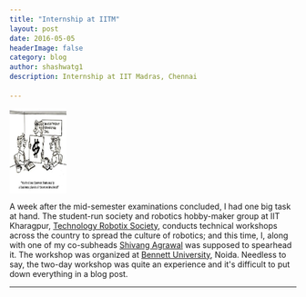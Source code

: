 ```yaml
---
title: "Internship at IITM"
layout: post
date: 2016-05-05 
headerImage: false
category: blog
author: shashwatg1
description: Internship at IIT Madras, Chennai

---
```

<img src="/assets/images/posts/interngs/businessplans.jpg" align="middle" width="100" height="150">

A week after the mid-semester examinations concluded, I had one big task at hand. The  student-run society and robotics hobby-maker group at IIT Kharagpur, [Technology Robotix Society](http://robotix.in), conducts technical workshops across the country to spread the culture of robotics; and this time, I, along with one of my co-subheads [Shivang Agrawal](http://www.shivangagrawal.in/) was supposed to spearhead it. The workshop was organized at [Bennett University](http://www.bennett.edu.in/), Noida. Needless to say, the two-day workshop was quite an experience and it's difficult to put down everything in a blog post.

---
